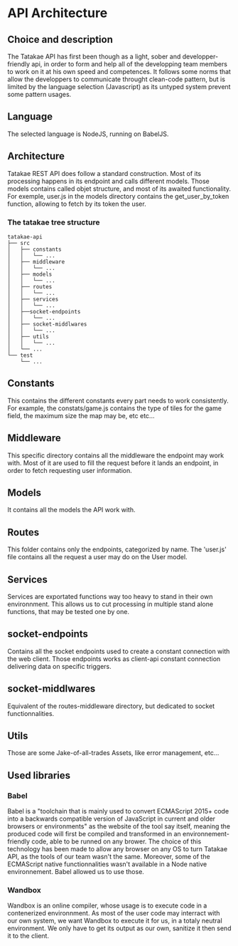 # API Architecture
## Choice and description
The Tatakae API has first been though as a light, sober and developper-friendly api, in order to form and help all of the developping team members to work on it at his own speed and competences. It follows some norms that allow the developpers to communicate throught clean-code pattern, but is limited by the language selection (Javascript) as its untyped system prevent some pattern usages. 

## Language
The selected language is NodeJS, running on BabelJS.

## Architecture
Tatakae REST API does follow a standard construction. Most of its processing happens in its endpoint and calls different models. Those models contains called objet structure, and most of its awaited functionality.
For exemple, user.js in the models directory contains the get_user_by_token function, allowing to fetch by its token the user.

### The tatakae tree structure
```
tatakae-api  
├── src   
│   ├── constants  
│   │   └── ...  
│   ├── middleware  
│   │   └── ...  
│   ├── models  
│   │   └── ...  
│   ├── routes  
│   │   └── ...  
│   ├── services  
│   │   └── ...  
│   ├──socket-endpoints  
│   │   └── ...  
│   ├── socket-middlwares  
│   │   └── ...  
│   ├── utils  
│   │   └── ...
│   └── ...  
└── test
    └── ...
```

## Constants
This contains the different constants every part needs to work consistently. For example, the constats/game.js contains the type of tiles for the game field, the maximum size the map may be, etc etc...

## Middleware
This specific directory contains all the middleware the endpoint may work with. Most of it are used to fill the request before it lands an endpoint, in order to fetch requesting user information.

## Models 
It contains all the models the API work with.

## Routes
This folder contains only the endpoints, categorized by name. The 'user.js' file contains all the request a user may do on the User model.

## Services
Services are exportated functions way too heavy to stand in their own environnment. This allows us to cut processing in multiple stand alone functions, that may be tested one by one.

## socket-endpoints
Contains all the socket endpoints used to create a constant connection with the web client. Those endpoints works as client-api constant connection delivering data on specific triggers.

## socket-middlwares 
Equivalent of the routes-middleware directory, but dedicated to socket functionnalities.

## Utils
Those are some Jake-of-all-trades Assets, like error management, etc...

## Used libraries
### Babel
Babel is a "toolchain that is mainly used to convert ECMAScript 2015+ code into a backwards compatible version of JavaScript in current and older browsers or environments" as the website of the tool say itself, meaning the produced code will first be compiled and transformed in an environnement-friendly code, able to be runned on any brower. The choice of this technology has been made to allow any browser on any OS to turn Tatakae API, as the tools of our team wasn't the same. Moreover, some of the ECMAScript native functionnalities wasn't available in a Node native environnement. Babel allowed us to use those. 

### Wandbox
Wandbox is an online compiler, whose usage is to execute code in a contenerized environnment. As most of the user code may interract with our own system, we want Wandbox to execute it for us, in a totaly neutral environment. We only have to get its output as our own, sanitize it then send it to the client. 

